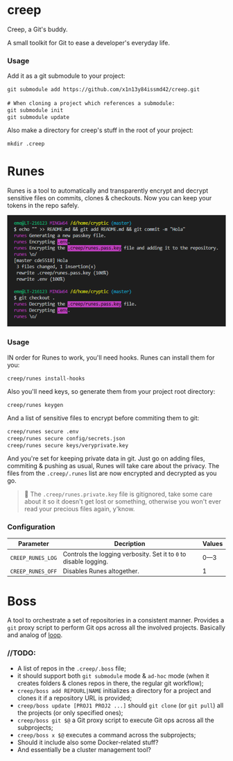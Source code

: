 # creep
Creep, a Git's buddy.

A small toolkit for Git to ease a developer's everyday life.

### Usage
Add it as a git submodule to your project:
```Shell
git submodule add https://github.com/x1n13y84issmd42/creep.git

# When cloning a project which references a submodule:
git submodule init
git submodule update
```

Also make a directory for creep's stuff in the root of your project:
```Shell
mkdir .creep
```

# Runes
Runes is a tool to automatically and transparently encrypt and decrypt sensitive files on commits, clones & checkouts. Now you can keep your tokens in the repo safely.

![](assets/runes.png)

### Usage
IN order for Runes to work, you'll need hooks. Runes can install them for you:
```Shell
creep/runes install-hooks
```

Also you'll need keys, so generate them from your project root directory:
```Shell
creep/runes keygen
```

And a list of sensitive files to encrypt before commiting them to git:
```Shell
creep/runes secure .env
creep/runes secure config/secrets.json
creep/runes secure keys/veryprivate.key
```

And you're set for keeping private data in git. Just go on adding files, commiting & pushing as usual, Runes will take care about the privacy. The files from the `.creep/.runes` list are now encrypted and decrypted as you go.
 
> :eggplant: The `.creep/runes.private.key` file is gitignored, take some care about it so it doesn't get lost or something, otherwise you won't ever read your precious files again, y'know.

### Configuration

|Parameter|Decription|Values|
|-|-|-|
|`CREEP_RUNES_LOG`|Controls the logging verbosity. Set it to `0` to disable logging.|0—3
|`CREEP_RUNES_OFF`|Disables Runes altogether.|1

# Boss

A tool to orchestrate a set of repositories in a consistent manner. Provides a `git` proxy script to perform Git ops across all the involved projects. Basically and analog of [loop](https://github.com/mateodelnorte/loop).

### //TODO:

* A list of repos in the `.creep/.boss` file;
* it should support both `git submodule` mode & `ad-hoc` mode (when it creates folders & clones repos in there, the regular git workflow);
* `creep/boss add REPOURL|NAME` initializes a directory for a project and clones it if a repository URL is provided;
* `creep/boss update [PROJ1 PROJ2 ...]` should `git clone` (or `git pull`) all the projects (or only specified ones);
* `creep/boss git $@` a Git proxy script to execute Git ops across all the subprojects;
* `creep/boss x $@` executes a command across the subprojects;
* Should it include also some Docker-related stuff?
* And essentially be a cluster management tool?